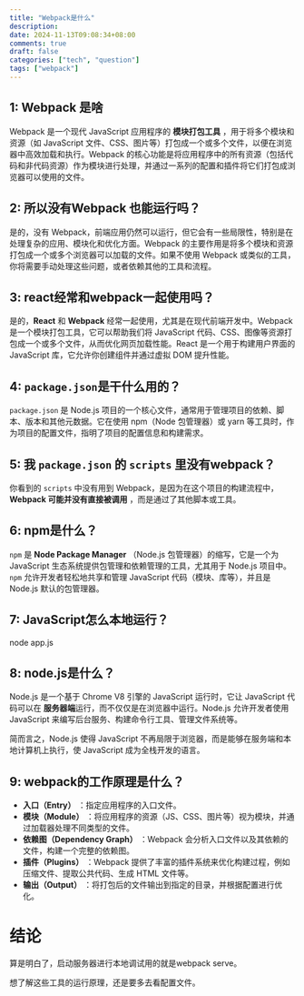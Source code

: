 ```yaml
---
title: "Webpack是什么"
description: 
date: 2024-11-13T09:08:34+08:00
comments: true
draft: false
categories: ["tech", "question"]
tags: ["webpack"]
---
```

## 1: Webpack 是啥

Webpack 是一个现代 JavaScript 应用程序的 **模块打包工具** ，用于将多个模块和资源（如 JavaScript 文件、CSS、图片等）打包成一个或多个文件，以便在浏览器中高效加载和执行。Webpack 的核心功能是将应用程序中的所有资源（包括代码和非代码资源）作为模块进行处理，并通过一系列的配置和插件将它们打包成浏览器可以使用的文件。

## 2: 所以没有Webpack 也能运行吗？

是的，没有 Webpack，前端应用仍然可以运行，但它会有一些局限性，特别是在处理复杂的应用、模块化和优化方面。Webpack 的主要作用是将多个模块和资源打包成一个或多个浏览器可以加载的文件。如果不使用 Webpack 或类似的工具，你将需要手动处理这些问题，或者依赖其他的工具和流程。

## 3: react经常和webpack一起使用吗？

是的，**React** 和 **Webpack** 经常一起使用，尤其是在现代前端开发中。Webpack 是一个模块打包工具，它可以帮助我们将 JavaScript 代码、CSS、图像等资源打包成一个或多个文件，从而优化网页加载性能。React 是一个用于构建用户界面的 JavaScript 库，它允许你创建组件并通过虚拟 DOM 提升性能。

## 4: `package.json`是干什么用的？

`package.json` 是 Node.js 项目的一个核心文件，通常用于管理项目的依赖、脚本、版本和其他元数据。它在使用 npm（Node 包管理器）或 yarn 等工具时，作为项目的配置文件，指明了项目的配置信息和构建需求。

## 5: 我 `package.json` 的 `scripts` 里没有webpack？

你看到的 `scripts` 中没有用到 Webpack，是因为在这个项目的构建流程中， **Webpack 可能并没有直接被调用** ，而是通过了其他脚本或工具。

## 6: npm是什么？

`npm` 是  **Node Package Manager** （Node.js 包管理器）的缩写，它是一个为 JavaScript 生态系统提供包管理和依赖管理的工具，尤其用于 Node.js 项目中。`npm` 允许开发者轻松地共享和管理 JavaScript 代码（模块、库等），并且是 Node.js 默认的包管理器。

## 7: JavaScript怎么本地运行？

node app.js

## 8: node.js是什么？

Node.js 是一个基于 Chrome V8 引擎的 JavaScript 运行时，它让 JavaScript 代码可以在 **服务器端**运行，而不仅仅是在浏览器中运行。Node.js 允许开发者使用 JavaScript 来编写后台服务、构建命令行工具、管理文件系统等。

简而言之，Node.js 使得 JavaScript 不再局限于浏览器，而是能够在服务端和本地计算机上执行，使 JavaScript 成为全栈开发的语言。

## 9: webpack的工作原理是什么？

* **入口（Entry）** ：指定应用程序的入口文件。
* **模块（Module）** ：将应用程序的资源（JS、CSS、图片等）视为模块，并通过加载器处理不同类型的文件。
* **依赖图（Dependency Graph）** ：Webpack 会分析入口文件以及其依赖的文件，构建一个完整的依赖图。
* **插件（Plugins）** ：Webpack 提供了丰富的插件系统来优化构建过程，例如压缩文件、提取公共代码、生成 HTML 文件等。
* **输出（Output）** ：将打包后的文件输出到指定的目录，并根据配置进行优化。

# 结论

算是明白了，启动服务器进行本地调试用的就是webpack serve。

想了解这些工具的运行原理，还是要多去看配置文件。
